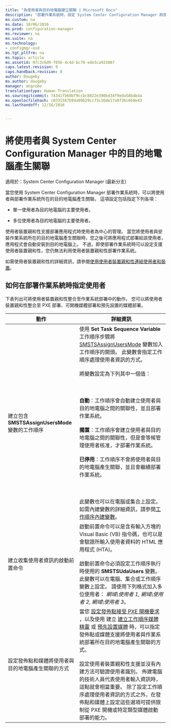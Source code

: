 ```yaml
---
title: "為使用者與目的地電腦建立關聯 | Microsoft Docs"
description: "部署作業系統時，設定 System Center Configuration Manager 將使用者與目的地電腦產生關聯。"
ms.custom: na
ms.date: 10/06/2016
ms.prod: configuration-manager
ms.reviewer: na
ms.suite: na
ms.technology:
- configmgr-osd
ms.tgt_pltfrm: na
ms.topic: article
ms.assetid: 07c3c6d9-f056-4c4d-bc70-ede5ca933807
caps.latest.revision: 9
caps.handback.revision: 0
author: Dougeby
ms.author: dougeby
manager: angrobe
translationtype: Human Translation
ms.sourcegitcommit: 74341fb60bf9ccbc8822e390bd34f9eda58b4bda
ms.openlocfilehash: c0331567b94a99b29cc73c16de17a9f3bc6b9e43
ms.lasthandoff: 12/16/2016


---
```

# <a name="associate-users-with-a-destination-computer-in-system-center-configuration-manager"></a>將使用者與 System Center Configuration Manager 中的目的地電腦產生關聯

適用於：System Center Configuration Manager (最新分支)

當您使用 System Center Configuration Manager 部署作業系統時，可以將使用者與部署作業系統所在的目的地電腦產生關聯。 這項設定包括指定下列各項：  

-   單一使用者為目的地電腦的主要使用者。  

-   多位使用者為目的地電腦的主要使用者。  

 使用者裝置親和性支援部署應用程式時使用者為中心的管理。 當您將使用者與安裝作業系統所在的目的地電腦產生關聯時，您之後可將應用程式部署給該使用者，應用程式會自動安裝到目的地電腦上。 不過，即使部署作業系統時可以設定支援使用者裝置親和性，您仍無法利用使用者裝置親和性部署作業系統。  

 如需使用者裝置親和性的詳細資訊，請參閱[使用使用者裝置親和性連結使用者和裝置](../../apps/deploy-use/link-users-and-devices-with-user-device-affinity.md)。  

## <a name="how-to-specify-a-user-when-you-deploy-operating-systems"></a>如何在部署作業系統時指定使用者  
 下表列出可將使用者裝置親和性整合至作業系統部署中的動作。 您可以將使用者裝置親和性整合至 PXE 部署、可開機媒體部署和預先設置的媒體部署。  

|動作|詳細資訊|  
|------------|----------------------|  
|建立包含 **SMSTSAssignUsersMode** 變數的工作順序|使用 **Set Task Sequence Variable** 工作順序步驟將  [SMSTSAssignUsersMode](../../osd/understand/task-sequence-steps.md#BKMK_SetTaskSequenceVariable) 變數加入工作順序的開頭。 此變數會指定工作順序處理使用者資訊的方式。<br /><br /> 將變數設定為下列其中一個值：<br /><br /> <br /><br /> **自動**：工作順序會自動建立使用者與目的地電腦之間的關聯性，並且部署作業系統。<br /><br /> **擱置**：工作順序會建立使用者與目的地電腦之間的關聯性，但是會等候管理使用者核准，才部署作業系統。<br /><br /> **已停用**：工作順序不會將使用者與目的地電腦產生關聯，並且會繼續部署作業系統。<br /><br /> <br /><br /> 此變數也可以在電腦或集合上設定。 如需內建變數的詳細資訊，請參閱[工作順序內建變數](../../osd/understand/task-sequence-built-in-variables.md)。|  
|建立收集使用者資訊的啟動前置命令|啟動前置命令可以是含有輸入方塊的 Visual Basic (VB) 指令碼，也可以是會驗證所輸入使用者資料的 HTML 應用程式 (HTA)。<br /><br /> 啟動前置命令必須設定工作順序執行時使用的 **SMSTSUdaUsers** 變數。 此變數可以在電腦、集合或工作順序變數上設定。 請使用下列格式加入多位使用者： *網域\使用者 1, 網域\使用者 2, 網域\使用者 3*。|  
|設定發佈點和媒體將使用者與目的地電腦產生關聯的方式|當您 [設定發佈點接受 PXE 開機要求](https://technet.microsoft.com/library/mt627944\(TechNet.10\).aspx#BKMK_PXEDistributionPoint) ，以及使用 建立 [建立工作順序媒體精靈](http://technet.microsoft.com/library/mt627921\(TechNet.10\).aspx) 或 [預先設置媒體](https://technet.microsoft.com/library/mt627922\(TechNet.10\).aspx) 時，可以指定發佈點或媒體支援將使用者與作業系統部署所在目的地電腦產生關聯的方式。<br /><br /> 設定使用者裝置親和性支援並沒有內建方法可驗證使用者識別。 佈建電腦的技術人員代表使用者輸入資訊時，這點就會相當重要。 除了設定工作順序處理使用者資訊的方式之外，在發佈點和媒體上設定這些選項可提供限制從 PXE 開機或特定類型媒體啟動部署的能力。|  

